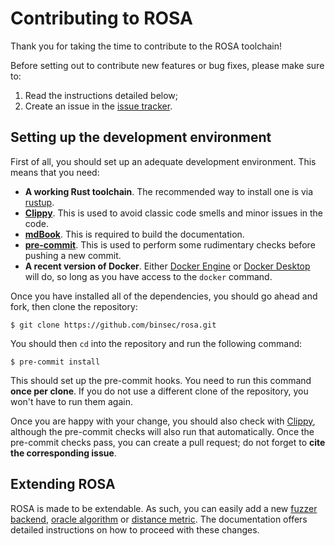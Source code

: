 # Contributing to ROSA
Thank you for taking the time to contribute to the ROSA toolchain!

Before setting out to contribute new features or bug fixes, please make sure to:
1. Read the instructions detailed below;
2. Create an issue in the [issue tracker](https://github.com/binsec/rosa/issues).

## Setting up the development environment
First of all, you should set up an adequate development environment. This means that you need:
- **A working Rust toolchain**. The recommended way to install one is via [rustup](
  https://rustup.rs/).
- **[Clippy](https://github.com/rust-lang/rust-clippy)**. This is used to avoid classic code smells
  and minor issues in the code.
- **[mdBook](https://github.com/rust-lang/mdBook)**. This is required to build the documentation.
- **[pre-commit](https://pre-commit.com/)**. This is used to perform some rudimentary checks before
  pushing a new commit.
- **A recent version of Docker**. Either [Docker Engine](https://docs.docker.com/engine/) or
  [Docker Desktop](https://docs.docker.com/desktop/) will do, so long as you have access to the
  `docker` command.

Once you have installed all of the dependencies, you should go ahead and fork, then clone the
repository:
```console
$ git clone https://github.com/binsec/rosa.git
```
You should then `cd` into the repository and run the following command:
```console
$ pre-commit install
```
This should set up the pre-commit hooks. You need to run this command **once per clone**. If you do
not use a different clone of the repository, you won't have to run them again.

Once you are happy with your change, you should also check with [Clippy](
https://github.com/rust-lang/rust-clippy), although the pre-commit checks will also run that
automatically. Once the pre-commit checks pass, you can create a pull request; do not forget to
**cite the corresponding issue**.

## Extending ROSA
ROSA is made to be extendable. As such, you can easily add a new [fuzzer
backend](./doc/src/extensions/fuzzers.md), [oracle algorithm](./doc/src/extensions/oracle.md) or
[distance metric](./doc/src/extensions/distance_metrics.md). The documentation offers detailed
instructions on how to proceed with these changes.
